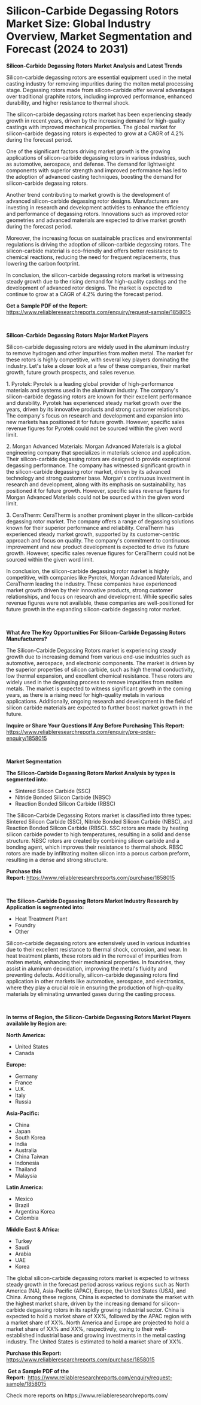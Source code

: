 <p><h1>Silicon-Carbide Degassing Rotors Market Size: Global Industry Overview, Market Segmentation and Forecast (2024 to 2031)</h1></p><p><strong>Silicon-Carbide Degassing Rotors Market Analysis and Latest Trends</strong></p>
<p><p>Silicon-carbide degassing rotors are essential equipment used in the metal casting industry for removing impurities during the molten metal processing stage. Degassing rotors made from silicon-carbide offer several advantages over traditional graphite rotors, including improved performance, enhanced durability, and higher resistance to thermal shock.</p><p>The silicon-carbide degassing rotors market has been experiencing steady growth in recent years, driven by the increasing demand for high-quality castings with improved mechanical properties. The global market for silicon-carbide degassing rotors is expected to grow at a CAGR of 4.2% during the forecast period.</p><p>One of the significant factors driving market growth is the growing applications of silicon-carbide degassing rotors in various industries, such as automotive, aerospace, and defense. The demand for lightweight components with superior strength and improved performance has led to the adoption of advanced casting techniques, boosting the demand for silicon-carbide degassing rotors.</p><p>Another trend contributing to market growth is the development of advanced silicon-carbide degassing rotor designs. Manufacturers are investing in research and development activities to enhance the efficiency and performance of degassing rotors. Innovations such as improved rotor geometries and advanced materials are expected to drive market growth during the forecast period.</p><p>Moreover, the increasing focus on sustainable practices and environmental regulations is driving the adoption of silicon-carbide degassing rotors. The silicon-carbide material is eco-friendly and offers better resistance to chemical reactions, reducing the need for frequent replacements, thus lowering the carbon footprint.</p><p>In conclusion, the silicon-carbide degassing rotors market is witnessing steady growth due to the rising demand for high-quality castings and the development of advanced rotor designs. The market is expected to continue to grow at a CAGR of 4.2% during the forecast period.</p></p>
<p><strong>Get a Sample PDF of the Report:&nbsp;</strong> <a href="https://www.reliableresearchreports.com/enquiry/request-sample/1858015">https://www.reliableresearchreports.com/enquiry/request-sample/1858015</a></p>
<p>&nbsp;</p>
<p><strong>Silicon-Carbide Degassing Rotors Major Market Players</strong></p>
<p><p>Silicon-carbide degassing rotors are widely used in the aluminum industry to remove hydrogen and other impurities from molten metal. The market for these rotors is highly competitive, with several key players dominating the industry. Let's take a closer look at a few of these companies, their market growth, future growth prospects, and sales revenue.</p><p>1. Pyrotek: Pyrotek is a leading global provider of high-performance materials and systems used in the aluminum industry. The company's silicon-carbide degassing rotors are known for their excellent performance and durability. Pyrotek has experienced steady market growth over the years, driven by its innovative products and strong customer relationships. The company's focus on research and development and expansion into new markets has positioned it for future growth. However, specific sales revenue figures for Pyrotek could not be sourced within the given word limit.</p><p>2. Morgan Advanced Materials: Morgan Advanced Materials is a global engineering company that specializes in materials science and application. Their silicon-carbide degassing rotors are designed to provide exceptional degassing performance. The company has witnessed significant growth in the silicon-carbide degassing rotor market, driven by its advanced technology and strong customer base. Morgan's continuous investment in research and development, along with its emphasis on sustainability, has positioned it for future growth. However, specific sales revenue figures for Morgan Advanced Materials could not be sourced within the given word limit.</p><p>3. CeraTherm: CeraTherm is another prominent player in the silicon-carbide degassing rotor market. The company offers a range of degassing solutions known for their superior performance and reliability. CeraTherm has experienced steady market growth, supported by its customer-centric approach and focus on quality. The company's commitment to continuous improvement and new product development is expected to drive its future growth. However, specific sales revenue figures for CeraTherm could not be sourced within the given word limit.</p><p>In conclusion, the silicon-carbide degassing rotor market is highly competitive, with companies like Pyrotek, Morgan Advanced Materials, and CeraTherm leading the industry. These companies have experienced market growth driven by their innovative products, strong customer relationships, and focus on research and development. While specific sales revenue figures were not available, these companies are well-positioned for future growth in the expanding silicon-carbide degassing rotor market.</p></p>
<p>&nbsp;</p>
<p><strong>What Are The Key Opportunities For Silicon-Carbide Degassing Rotors Manufacturers?</strong></p>
<p><p>The Silicon-Carbide Degassing Rotors market is experiencing steady growth due to increasing demand from various end-use industries such as automotive, aerospace, and electronic components. The market is driven by the superior properties of silicon carbide, such as high thermal conductivity, low thermal expansion, and excellent chemical resistance. These rotors are widely used in the degassing process to remove impurities from molten metals. The market is expected to witness significant growth in the coming years, as there is a rising need for high-quality metals in various applications. Additionally, ongoing research and development in the field of silicon carbide materials are expected to further boost market growth in the future.</p></p>
<p><strong>Inquire or Share Your Questions If Any Before Purchasing This Report:</strong> <a href="https://www.reliableresearchreports.com/enquiry/pre-order-enquiry/1858015">https://www.reliableresearchreports.com/enquiry/pre-order-enquiry/1858015</a></p>
<p>&nbsp;</p>
<p><strong>Market Segmentation</strong></p>
<p><strong>The Silicon-Carbide Degassing Rotors Market Analysis by types is segmented into:</strong></p>
<p><ul><li>Sintered Silicon Carbide (SSC)</li><li>Nitride Bonded Silicon Carbide (NBSC)</li><li>Reaction Bonded Silicon Carbide (RBSC)</li></ul></p>
<p><p>The Silicon-Carbide Degassing Rotors market is classified into three types: Sintered Silicon Carbide (SSC), Nitride Bonded Silicon Carbide (NBSC), and Reaction Bonded Silicon Carbide (RBSC). SSC rotors are made by heating silicon carbide powder to high temperatures, resulting in a solid and dense structure. NBSC rotors are created by combining silicon carbide and a bonding agent, which improves their resistance to thermal shock. RBSC rotors are made by infiltrating molten silicon into a porous carbon preform, resulting in a dense and strong structure.</p></p>
<p><strong>Purchase this Report:&nbsp;</strong><a href="https://www.reliableresearchreports.com/purchase/1858015">https://www.reliableresearchreports.com/purchase/1858015</a></p>
<p>&nbsp;</p>
<p><strong>The Silicon-Carbide Degassing Rotors Market Industry Research by Application is segmented into:</strong></p>
<p><ul><li>Heat Treatment Plant</li><li>Foundry</li><li>Other</li></ul></p>
<p><p>Silicon-carbide degassing rotors are extensively used in various industries due to their excellent resistance to thermal shock, corrosion, and wear. In heat treatment plants, these rotors aid in the removal of impurities from molten metals, enhancing their mechanical properties. In foundries, they assist in aluminum deoxidation, improving the metal's fluidity and preventing defects. Additionally, silicon-carbide degassing rotors find application in other markets like automotive, aerospace, and electronics, where they play a crucial role in ensuring the production of high-quality materials by eliminating unwanted gases during the casting process.</p></p>
<p>&nbsp;</p>
<p><strong>In terms of Region, the Silicon-Carbide Degassing Rotors Market Players available by Region are:</strong></p>
<p>
    <p> <strong> North America: </strong>
        <ul>
            <li>United States</li>
            <li>Canada</li>
        </ul>
        </p> 
    <p> <strong> Europe: </strong>
        <ul>
            <li>Germany</li>
            <li>France</li>
            <li>U.K.</li>
            <li>Italy</li>
            <li>Russia</li>
        </ul>
        </p> 
    <p> <strong> Asia-Pacific: </strong>
        <ul>
            <li>China</li>
            <li>Japan</li>
            <li>South Korea</li>
            <li>India</li>
            <li>Australia</li>
            <li>China Taiwan</li>
            <li>Indonesia</li>
            <li>Thailand</li>
            <li>Malaysia</li>
        </ul>
        </p> 
    <p> <strong> Latin America: </strong>
        <ul>
            <li>Mexico</li>
            <li>Brazil</li>
            <li>Argentina Korea</li>
            <li>Colombia</li>
        </ul>
        </p> 
    <p> <strong> Middle East & Africa: </strong>
        <ul>
            <li>Turkey</li>
            <li>Saudi</li>
            <li>Arabia</li>
            <li>UAE</li>
            <li>Korea</li>
        </ul>
    </p>
    </p>
<p><p>The global silicon-carbide degassing rotors market is expected to witness steady growth in the forecast period across various regions such as North America (NA), Asia-Pacific (APAC), Europe, the United States (USA), and China. Among these regions, China is expected to dominate the market with the highest market share, driven by the increasing demand for silicon-carbide degassing rotors in its rapidly growing industrial sector. China is expected to hold a market share of XX%, followed by the APAC region with a market share of XX%. North America and Europe are projected to hold a market share of XX% and XX%, respectively, owing to their well-established industrial base and growing investments in the metal casting industry. The United States is estimated to hold a market share of XX%.</p></p>
<p><strong>Purchase this Report: </strong><a href="https://www.reliableresearchreports.com/purchase/1858015">https://www.reliableresearchreports.com/purchase/1858015</a></p>
<p>&nbsp;<strong>Get a Sample PDF of the Report:&nbsp;&nbsp;</strong><a href="https://www.reliableresearchreports.com/enquiry/request-sample/1858015">https://www.reliableresearchreports.com/enquiry/request-sample/1858015</a></p>
<p><strong></strong></p>
<p>Check more reports on https://www.reliableresearchreports.com/</p>
